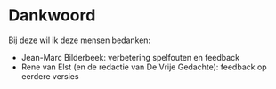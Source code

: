 # Dankwoord

Bij deze wil ik deze mensen bedanken:

- Jean-Marc Bilderbeek: verbetering spelfouten en feedback
- Rene van Elst (en de redactie van De Vrije Gedachte):
  feedback op eerdere versies

